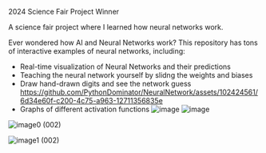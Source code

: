 2024 Science Fair Project Winner

A science fair project where I learned how neural networks work.

Ever wondered how AI and Neural Networks work? This repository has tons of interactive examples of neural networks, including:
- Real-time visualization of Neural Networks and their predictions
- Teaching the neural network yourself by slidng the weights and biases
- Draw hand-drawn digits and see the network guess
https://github.com/PythonDominator/NeuralNetwork/assets/102424561/6d34e60f-c200-4c75-a963-12711356835e
- Graphs of different activation functions
![image](https://github.com/PythonDominator/Neural-Network/assets/102424561/a8f6c83c-aa5d-499a-9d2f-7a0bfa7107c7)
![image](https://github.com/PythonDominator/Neural-Network/assets/102424561/46d4c6fe-a63e-4ef3-bb4f-4957d0444510)



![image0 (002)](https://github.com/PythonDominator/NeuralNetwork/assets/102424561/8829e896-ab54-4c4b-9167-a7863acb04c4)


![image1 (002)](https://github.com/PythonDominator/NeuralNetwork/assets/102424561/11f817f6-edc8-4477-b97f-b2213cb3d64b)

